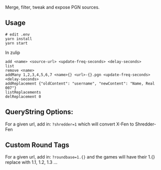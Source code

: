 Merge, filter, tweak and expose PGN sources.

## Usage

```
# edit .env
yarn install
yarn start
```

In zulip

```
add <name> <source-url> <update-freq-seconds> <delay-seconds>
list
remove <name>
addMany 1,2,3,4,5,6,7 <name>{} <url>-{}.pgn <update-freq-seconds> <delay-seconds>
addReplacement {"oldContent": "username", "newContent": "Name, Real 007"}
listReplacements
delReplacement 0
```

## QueryString Options:

For a given url, add in: `?shredder=1` which will convert X-Fen to Shredder-Fen

## Custom Round Tags

For a given url, add in: `?roundbase=1.{}` and the games will have their 1.{}
replace with 1.1, 1.2, 1.3 ...
